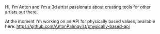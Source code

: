 Hi, I'm Anton and I'm a 3d artist passionate about creating tools for other artists out there.

At the moment I'm working on an API for physically based values, available here: https://github.com/AntonPalmqvist/physically-based-api

